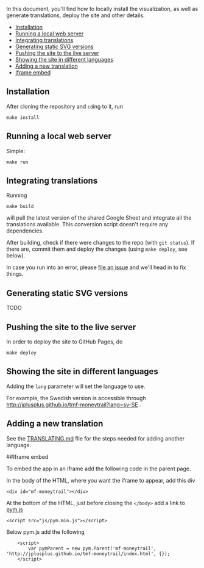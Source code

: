 In this document, you'll find how to locally install the visualization, as well as generate translations, deploy the site and other details.

  - [Installation](#installation)
  - [Running a local web server](#running-a-local-web-server)
  - [Integrating translations](#integrating-translations)
  - [Generating static SVG versions](#generating-static-svg-versions)
  - [Pushing the site to the live server](#pushing-the-site-to-the-live-server)
  - [Showing the site in different languages](#showing-the-site-in-different-languages)
  - [Adding a new translation](#adding-a-new-translation)
  - [Iframe embed](#iframe-embed)


## Installation

After cloning the repository and `cd`ing to it, run

    make install

## Running a local web server

Simple:

    make run

## Integrating translations

Running

    make build

will pull the latest version of the shared Google Sheet and integrate all the translations available. This conversion script doesn't require any dependencies. 

After building, check if there were changes to the repo (with `git status`). If there are, commit them and deploy the changes (using `make deploy`, see below).

In case you run into an error, please [file an issue](https://github.com/jplusplus/tmf-moneytrail/issues/new) and we'll head in to fix things.

## Generating static SVG versions

TODO

## Pushing the site to the live server

In order to deploy the site to GitHub Pages, do

    make deploy

## Showing the site in different languages

Adding the `lang` parameter will set the language to use.

For example, the Swedish version is accessible through http://jplusplus.github.io/tmf-moneytrail?lang=sv-SE .

## Adding a new translation

See the [TRANSLATING.md](https://github.com/jplusplus/tmf-moneytrail/blob/master/TRANSLATING.md) file for the steps needed for adding another language.

##Iframe embed

To embed the app in an iframe add the following code in the parent page.

In the body of the HTML, where you want the iframe to appear, add this div

    <div id="mf-moneytrail"></div>


At the bottom of the HTML, just before closing the `</body>` add a link to [pym.js](http://blog.apps.npr.org/pym.js/dist/pym.min.js)

    <script src="js/pym.min.js"></script>

Below pym.js add the following

        <script>
            var pymParent = new pym.Parent('mf-moneytrail', 'http://jplusplus.github.io/tmf-moneytrail/index.html', {});
        </script>

